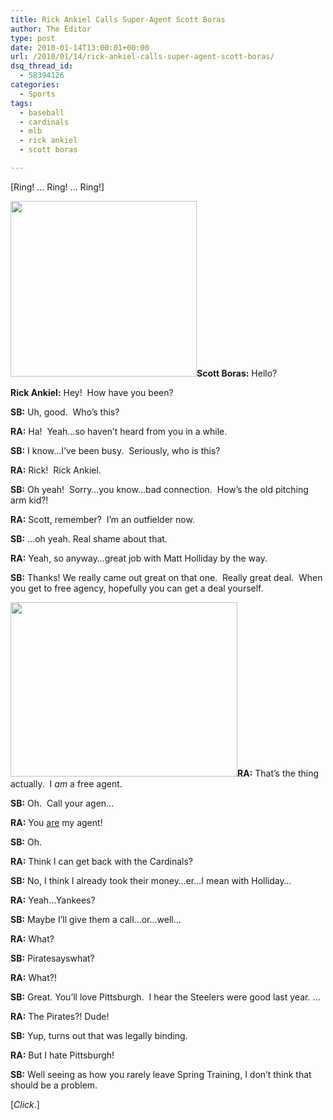 ```yaml
---
title: Rick Ankiel Calls Super-Agent Scott Boras
author: The Editor
type: post
date: 2010-01-14T13:00:01+00:00
url: /2010/01/14/rick-ankiel-calls-super-agent-scott-boras/
dsq_thread_id:
  - 58394126
categories:
  - Sports
tags:
  - baseball
  - cardinals
  - mlb
  - rick ankiel
  - scott boras

---
```

[Ring! &#8230; Ring! &#8230; Ring!]

[<img class="size-full wp-image-2878 alignright" title="scott_boras" src="http://punchingkitty.com/wp-content/uploads/2010/01/scott_boras.jpeg" alt="" width="298" height="281" />][1]**Scott Boras:** Hello?

**Rick Ankiel:** Hey!  How have you been?

**SB:** Uh, good.  Who&#8217;s this?

**RA:** Ha!  Yeah&#8230;so haven&#8217;t heard from you in a while.

**SB:** I know&#8230;I&#8217;ve been busy.  Seriously, who is this?

**RA:** Rick!  Rick Ankiel.

**SB:** Oh yeah!  Sorry&#8230;you know&#8230;bad connection.  How&#8217;s the old pitching arm kid?!

**RA:** Scott, remember?  I&#8217;m an outfielder now.

**SB:** &#8230;oh yeah. Real shame about that.

**RA:** Yeah, so anyway&#8230;great job with Matt Holliday by the way.

**SB:** Thanks! We really came out great on that one.  Really great deal.  When you get to free agency, hopefully you can get a deal yourself.

[<img class="alignright size-full wp-image-2877" title="rick_ankiel" src="http://punchingkitty.com/wp-content/uploads/2010/01/rick_ankiel.jpg" alt="" width="363" height="279" srcset="http://media.punchingkitty.com/wordpress/2010/01/rick_ankiel.jpg 363w, http://media.punchingkitty.com/wordpress/2010/01/rick_ankiel-300x230.jpg 300w" sizes="(max-width: 363px) 100vw, 363px" />][2]**RA:** That&#8217;s the thing actually.  I _am_ a free agent.

**SB:** Oh.  Call your agen&#8230;

**RA:** You <span style="text-decoration: underline;">are</span> my agent!

**SB:** Oh.

**RA:** Think I can get back with the Cardinals?

**SB:** No, I think I already took their money&#8230;er&#8230;I mean with Holliday&#8230;

**RA:** Yeah&#8230;Yankees?

**SB:** Maybe I&#8217;ll give them a call&#8230;or&#8230;well&#8230;

**RA:** What?

**SB:** Piratesayswhat?

**RA:** What?!

**SB:** Great. You&#8217;ll love Pittsburgh.  I hear the Steelers were good last year. &#8230;

**RA:** The Pirates?! Dude!

**SB:** Yup, turns out that was legally binding.

**RA:** But I hate Pittsburgh!

**SB:** Well seeing as how you rarely leave Spring Training, I don&#8217;t think that should be a problem.

[_Click_.]

 [1]: http://punchingkitty.com/wp-content/uploads/2010/01/scott_boras.jpeg
 [2]: http://punchingkitty.com/wp-content/uploads/2010/01/rick_ankiel.jpg
